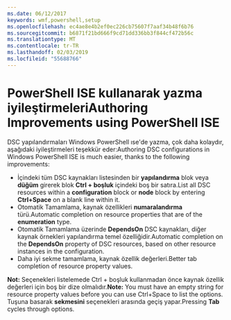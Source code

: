 ```yaml
---
ms.date: 06/12/2017
keywords: wmf,powershell,setup
ms.openlocfilehash: ec4ae8e4b2ef0ec226cb75607f7aaf34b48f6b76
ms.sourcegitcommit: b6871f21bd666f9cd71dd336bb3f844cf472b56c
ms.translationtype: MT
ms.contentlocale: tr-TR
ms.lasthandoff: 02/03/2019
ms.locfileid: "55688766"
---
```

# <a name="authoring-improvements-using-powershell-ise"></a><span data-ttu-id="25984-102">PowerShell ISE kullanarak yazma iyileştirmeleri</span><span class="sxs-lookup"><span data-stu-id="25984-102">Authoring Improvements using PowerShell ISE</span></span>

<span data-ttu-id="25984-103">DSC yapılandırmaları Windows PowerShell ıse'de yazma, çok daha kolaydır, aşağıdaki iyileştirmeleri teşekkür eder:</span><span class="sxs-lookup"><span data-stu-id="25984-103">Authoring DSC configurations in Windows PowerShell ISE is much easier, thanks to the following improvements:</span></span>

- <span data-ttu-id="25984-104">İçindeki tüm DSC kaynakları listesinden bir **yapılandırma** blok veya **düğüm** girerek blok **Ctrl + boşluk** içindeki boş bir satıra.</span><span class="sxs-lookup"><span data-stu-id="25984-104">List all DSC resources within a **configuration** block or **node** block by entering **Ctrl+Space** on a blank line within it.</span></span>
- <span data-ttu-id="25984-105">Otomatik Tamamlama, kaynak özellikleri **numaralandırma** türü.</span><span class="sxs-lookup"><span data-stu-id="25984-105">Automatic completion on resource properties that are of the **enumeration** type.</span></span>
- <span data-ttu-id="25984-106">Otomatik Tamamlama üzerinde **DependsOn** DSC kaynakları, diğer kaynak örnekleri yapılandırma temel özelliğidir.</span><span class="sxs-lookup"><span data-stu-id="25984-106">Automatic completion on the **DependsOn** property of DSC resources, based on other resource instances in the configuration.</span></span>
- <span data-ttu-id="25984-107">Daha iyi sekme tamamlama, kaynak özellik değerleri.</span><span class="sxs-lookup"><span data-stu-id="25984-107">Better tab completion of resource property values.</span></span>

<span data-ttu-id="25984-108">**Not:** Seçenekleri listelemede Ctrl + boşluk kullanmadan önce kaynak özellik değerleri için boş bir dize olmalıdır.</span><span class="sxs-lookup"><span data-stu-id="25984-108">**Note:** You must have an empty string for resource property values before you can use Ctrl+Space to list the options.</span></span> <span data-ttu-id="25984-109">Tuşuna basarak **sekmesini** seçenekleri arasında geçiş yapar.</span><span class="sxs-lookup"><span data-stu-id="25984-109">Pressing **Tab** cycles through options.</span></span>
